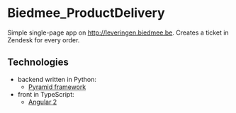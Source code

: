 # Biedmee_ProductDelivery

Simple single-page app on http://leveringen.biedmee.be. Creates a ticket in Zendesk for every order.

## Technologies

- backend written in Python:
	- [Pyramid framework](https://trypyramid.com/)
- front in TypeScript:
	- [Angular 2](https://angular.io/)
